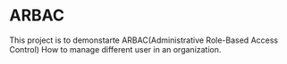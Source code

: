 # ARBAC
This project is to demonstarte ARBAC(Administrative Role-Based Access Control) How to manage different user in an organization.
